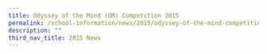 ```yaml
---
title: Odyssey of the Mind (OM) Competition 2015
permalink: /school-information/news/2015/odyssey-of-the-mind-competition/
description: ""
third_nav_title: 2015 News
---
```


